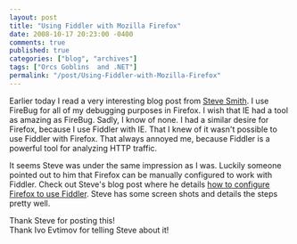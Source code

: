 ```yaml
---
layout: post
title: "Using Fiddler with Mozilla Firefox"
date: 2008-10-17 20:23:00 -0400
comments: true
published: true
categories: ["blog", "archives"]
tags: ["Orcs Goblins  and .NET"]
permalink: "/post/Using-Fiddler-with-Mozilla-Firefox"
---
```

<!-- more -->

<p>Earlier today I read a very interesting blog post from <a href="http://stevesmithblog.com/" target="_blank">Steve Smith</a>. I use FireBug for all of my debugging purposes in Firefox. I wish that IE had a tool as amazing as FireBug. Sadly, I know of none. I had a similar desire for Firefox, because I use Fiddler with IE. That I knew of it wasn't possible to use Fiddler with Firefox. That always annoyed me, because Fiddler is a powerful tool for analyzing HTTP traffic.</p>
<p>It seems Steve was under the same impression as I was. Luckily someone pointed out to him that Firefox can be manually configured to work with Fiddler. Check out Steve's blog post where he details <a href="http://stevesmithblog.com/blog/fiddler-for-firefox/" target="_blank">how to configure Firefox to use Fiddler</a>. Steve has some screen shots and details the steps pretty well.</p>
<p>Thank Steve for posting this!<br />Thank Ivo Evtimov for telling Steve about it!</p>

